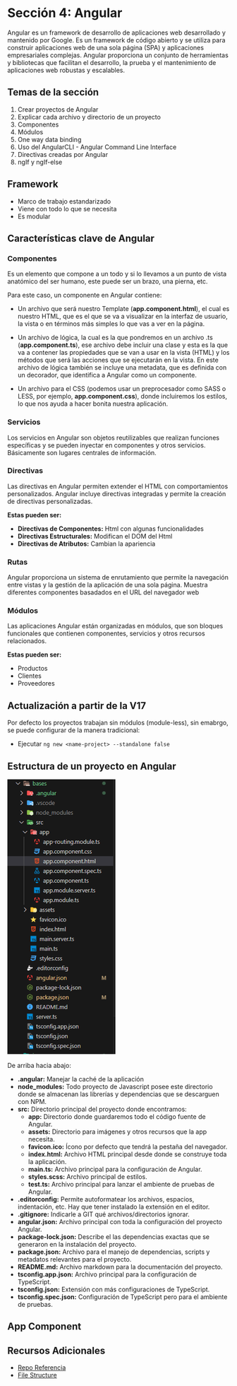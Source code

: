# Sección 4: Angular
Angular es un framework de desarrollo de aplicaciones web desarrollado y mantenido por Google. Es un framework de código abierto y se utiliza para construir aplicaciones web de una sola página (SPA) y aplicaciones empresariales complejas. Angular proporciona un conjunto de herramientas y bibliotecas que facilitan el desarrollo, la prueba y el mantenimiento de aplicaciones web robustas y escalables.

## Temas de la sección
1. Crear proyectos de Angular
2. Explicar cada archivo y directorio de un proyecto
3. Componentes
4. Módulos
5. One way data binding
6. Uso del AngularCLI - Angular Command Line Interface
7. Directivas creadas por Angular
8. ngIf y ngIf-else

## Framework
- Marco de trabajo estandarizado
- Viene con todo lo que se necesita
- Es modular

## Características clave de Angular

### Componentes
Es un elemento que compone a un todo y si lo llevamos a un punto de vista anatómico del ser humano, este puede ser un brazo, una pierna, etc.

Para este caso, un componente en Angular contiene:
- Un archivo que será nuestro Template (**app.component.html**), el cual es nuestro HTML, que es el que se va a visualizar en la interfaz de usuario, la vista o en términos más simples lo que vas a ver en la página. 

- Un archivo de lógica, la cual es la que pondremos en un archivo .ts (**app.component.ts**), ese archivo debe incluir una clase y esta es la que va a contener las propiedades que se van a usar en la vista (HTML) y los métodos que será las acciones que se ejecutarán en la vista. En este archivo de lógica también se incluye una metadata, que es definida con un decorador,  que identifica a Angular como un componente.

- Un archivo para el CSS (podemos usar un preprocesador como SASS o LESS, por ejemplo, **app.component.css**), donde incluiremos los estilos, lo que nos ayuda a hacer bonita nuestra aplicación.

### Servicios
Los servicios en Angular son objetos reutilizables que realizan funciones específicas y se pueden inyectar en componentes y otros servicios. Básicamente son lugares centrales de información.

### Directivas
Las directivas en Angular permiten extender el HTML con comportamientos personalizados. Angular incluye directivas integradas y permite la creación de directivas personalizadas. 

**Estas pueden ser:**
- **Directivas de Componentes:** Html con algunas funcionalidades
- **Directivas Estructurales:** Modifican el DOM del Html
- **Directivas de Atributos:** Cambian la apariencia

### Rutas
Angular proporciona un sistema de enrutamiento que permite la navegación entre vistas y la gestión de la aplicación de una sola página. Muestra diferentes componentes basadados en el URL del navegador web 

### Módulos
Las aplicaciones Angular están organizadas en módulos, que son bloques funcionales que contienen componentes, servicios y otros recursos relacionados.

**Estas pueden ser:**
- Productos
- Clientes
- Proveedores

## Actualización a partir de la V17
Por defecto los proyectos trabajan sin módulos (module-less), sin emabrgo, se puede configurar de la manera tradicional:
- Ejecutar `ng new <name-project> --standalone false`

## Estructura de un proyecto en Angular

![Modules](./imgs/modules.png)

De arriba hacia abajo:
- **.angular:** Manejar la caché de la aplicación
- **node_modules:** Todo proyecto de Javascript posee este directorio donde se almacenan las librerías y dependencias que se descarguen con NPM.
- **src:** Directorio principal del proyecto donde encontramos:
    - **app:** Directorio donde guardaremos todo el código fuente de Angular.
    - **assets:** Directorio para imágenes y otros recursos que la app necesita.
    - **favicon.ico:** Ícono por defecto que tendrá la pestaña del navegador.
    - **index.html:** Archivo HTML principal desde donde se construye toda la aplicación.
    - **main.ts:** Archivo principal para la configuración de Angular.
    - **styles.scss:** Archivo principal de estilos.
    - **test.ts:** Archivo principal para lanzar el ambiente de pruebas de Angular.
- **.editorconfig:** Permite autoformatear los archivos, espacios, indentación, etc. Hay que tener instalado la extensión en el editor.
- **.gitignore:** Indicarle a GIT qué archivos/directorios ignorar.
- **angular.json:** Archivo principal con toda la configuración del proyecto Angular.
- **package-lock.json:** Describe el las dependencias exactas que se generaron en la instalación del proyecto.
- **package.json:** Archivo para el manejo de dependencias, scripts y metadatos relevantes para el proyecto.
- **README.md:** Archivo markdown para la documentación del proyecto.
- **tsconfig.app.json:** Archivo principal para la configuración de TypeScript.
- **tsconfig.json:** Extensión con más configuraciones de TypeScript.
- **tsconfig.spec.json:** Configuración de TypeScript pero para el ambiente de pruebas.

## App Component

## Recursos Adicionales
- [Repo Referencia](https://github.com/Klerith/angular-bases)
- [File Structure](https://angular.io/guide/file-structure)